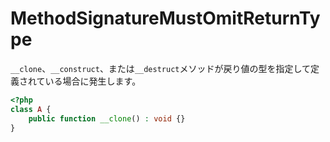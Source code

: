 # MethodSignatureMustOmitReturnType
`__clone`、`__construct`、または`__destruct`メソッドが戻り値の型を指定して定義されている場合に発生します。

```php
<?php
class A {
    public function __clone() : void {}
}
```
